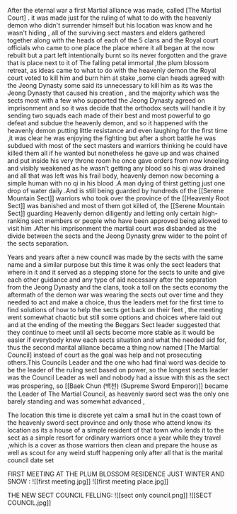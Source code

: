 After the eternal war a first Martial alliance was made, called [The Martial Court] . it was made just for the ruling of what to do with the heavenly demon who didn't surrender himself but his location was know and he wasn't hiding , all of the surviving sect masters and elders gathered together along with the heads of each of the 5 clans and the Royal court officials who came to one place the place where it all began at the now rebuilt but a part left intentionally burnt so its never forgotten and the grave that is place next to it of The falling petal immortal ,the plum blossom retreat, as ideas came to what to do with the heavenly demon the Royal court voted to kill him and burn him at stake ,some clan heads agreed with the Jeong Dynasty some said its unnecessary to kill him as its was the Jeong Dynasty that caused his creation , and the majority which was the sects most with a few who supported the Jeong Dynasty agreed on imprisonment and so it was decide that the orthodox sects will handle it by sending two squads each made of their best and most powerful to go defeat and subdue the heavenly demon, and so it happened with the heavenly demon putting little resistance and even laughing for the first time ,it was clear he was enjoying the fighting but after a short battle he was subdued with most of the sect masters and warriors thinking he could have killed them all if he wanted but nonetheless he gave up and was chained and put inside his very throne room he once gave orders from now kneeling and visibly weakened as he wasn't getting any blood so his qi was drained and all that was left was his frail body, heavenly demon now becoming a simple human with no qi in his blood .A man dying of thirst getting just one drop of water daily .And is still being guarded by hundreds of the [[Serene Mountain Sect]] warriors who took over the province of the [[Heavenly Root Sect]] was banished and most of them got killed of, the [[Serene Mountain Sect]] guarding Heavenly demon diligently and letting only certain high-ranking sect members or people who have been approved being allowed to visit him .After his imprisonment the martial court was disbanded as the divide between the sects and the Jeong Dynasty grew wider to the point of the sects separation.


Years and years after a new council was made by the sects with the same name and a similar purpose but this time it was only the sect leaders that where in it and it served as a stepping stone for the sects to unite and give each other guidance and any type of aid necessary after the separation from the Jeong Dynasty and the clans, took a toll on the sects economy the aftermath of the demon war was wearing the sects out over time and they needed  to act and make a choice, thus the leaders met for the first time to find solutions of how to help the sects get back on their feet ,  the meeting went somewhat chaotic but still some options and choices where laid out and at the ending of the meeting the Beggars Sect leader suggested that they continue to meet until all sects become more stable as it would be easier if everybody knew each sects situation and what the needed aid for, thus the second marital alliance became a thing now named [The Martial Council] instead of court as the goal was help and not prosecuting others.This Councils Leader and the one who had final word was decide to be the leader of the ruling sect based on power, so the longest sects leader was the Council Leader as well and nobody had a issue with this as the sect was prospering, so [[Baek Chun (백천) (Supreme Sword Emperor)]] became the Leader of The Martial Council, as heavenly sword sect was the only one barely standing and was somewhat advanced ,


The location this time is discrete yet calm a small hut in the coast town of the heavenly sword sect province and only those who attend know its location as its a house of a simple resident of that town who lends it to the sect as a simple resort for ordinary warriors once a year while they travel ,which is a cover as those warriors then clean and prepare the house as well as scout for any weird stuff happening only after all that is the marital council date set

FIRST MEETING AT THE PLUM BLOSSOM RESIDENCE JUST WINTER AND SNOW :
![[first meeting.jpg]]
![[first meeting place.jpg]]




THE NEW SECT COUNCIL FELLING:
![[sect only council.png]]
![[SECT COUNCIL.jpg]]